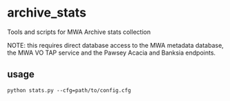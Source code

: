 # archive_stats

Tools and scripts for MWA Archive stats collection

NOTE: this requires direct database access to the MWA metadata database, the MWA VO TAP service and the Pawsey Acacia and Banksia endpoints.

## usage

```python stats.py --cfg=path/to/config.cfg```